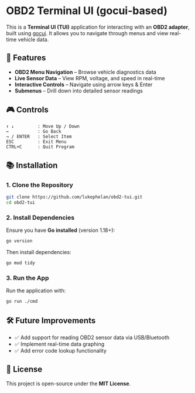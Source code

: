 # OBD2 Terminal UI (gocui-based)

This is a **Terminal UI (TUI)** application for interacting with an **OBD2 adapter**, built using [gocui](https://github.com/jroimartin/gocui). It allows you to navigate through menus and view real-time vehicle data.

## 🚀 Features

- **OBD2 Menu Navigation** – Browse vehicle diagnostics data
- **Live Sensor Data** – View RPM, voltage, and speed in real-time
- **Interactive Controls** – Navigate using arrow keys & Enter
- **Submenus** – Drill down into detailed sensor readings

## 🎮 Controls

```
↑ ↓         : Move Up / Down
←           : Go Back
→ / ENTER   : Select Item
ESC         : Exit Menu
CTRL+C      : Quit Program
```

## 📚 Installation

### 1. Clone the Repository

```sh
git clone https://github.com/lukephelan/obd2-tui.git
cd obd2-tui
```

### 2. Install Dependencies

Ensure you have **Go installed** (version 1.18+):

```sh
go version
```

Then install dependencies:

```sh
go mod tidy
```

### 3. Run the App

Run the application with:

```sh
go run ./cmd
```

## 🛠 Future Improvements

- ✅ Add support for reading OBD2 sensor data via USB/Bluetooth
- ✅ Implement real-time data graphing
- ✅ Add error code lookup functionality

## 🐝 License

This project is open-source under the **MIT License**.
